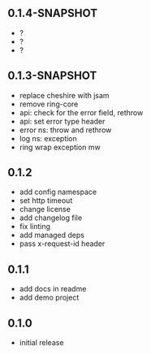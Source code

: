 
## 0.1.4-SNAPSHOT

- ?
- ?
- ?

## 0.1.3-SNAPSHOT

- replace cheshire with jsam
- remove ring-core
- api: check for the error field, rethrow
- api: set error type header
- error ns: throw and rethrow
- log ns: exception
- ring wrap exception mw

## 0.1.2

- add config namespace
- set http timeout
- change license
- add changelog file
- fix linting
- add managed deps
- pass x-request-id header

## 0.1.1

- add docs in readme
- add demo project

## 0.1.0

- initial release
